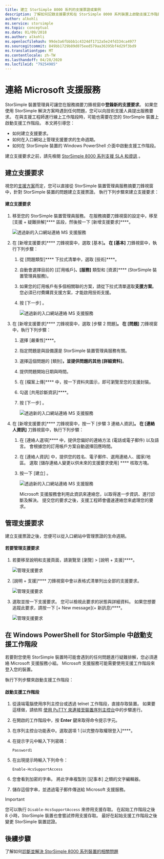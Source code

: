 ```yaml
---
title: 建立 StorSimple 8000 系列的支援票證或案例
description: 了解如何記錄支援要求和在 StorSimple 8000 系列裝置上啟動支援工作階段。
author: alkohli
ms.service: storsimple
ms.topic: conceptual
ms.date: 01/09/2018
ms.author: alkohli
ms.openlocfilehash: 99de3a6fbbbb1c4324df1712a5e24fd334ca4977
ms.sourcegitcommit: 849bb1729b89d075eed579aa36395bf4d29f3bd9
ms.translationtype: MT
ms.contentlocale: zh-TW
ms.lasthandoff: 04/28/2020
ms.locfileid: "79254985"
---
```

# <a name="contact-microsoft-support"></a>連絡 Microsoft 支援服務

StorSimple 裝置管理員可讓您在服務摘要刀鋒視窗中**登錄新的支援要求**。 如果您使用 StorSimple 解決方案時遇到任何問題，您可以向技術支援人員提出服務要求。 在與支援工程師進行線上工作階段時，可能也需要在您的 StorSimple 裝置上啟動支援工作階段。 本文將引導您：

* 如何建立支援要求。
* 如何在入口網站上管理支援要求的生命週期。
* 如何在 StorSimple 裝置的 Windows PowerShell 介面中啟動支援工作階段。

建立支援要求之前，請先檢閱 [StorSimple 8000 系列支援 SLA 和資訊](https://msdn.microsoft.com/library/mt433077.aspx) 。

## <a name="create-a-support-request"></a>建立支援要求

視您的[支援方案](https://azure.microsoft.com/support/plans/)而定，您可以直接從 StorSimple 裝置管理員服務摘要刀鋒視窗中，針對 StorSimple 裝置的問題建立支援票證。 執行下列步驟來建立支援要求：

#### <a name="to-create-a-support-request"></a>建立支援要求

1. 移至您的 StorSimple 裝置管理員服務。 在服務摘要刀鋒視窗的設定中，移至 [支援 + 疑難排解]**** 區段，然後按一下 [新增支援要求]****。
     
    ![透過新的入口網站連絡 MS 支援服務](./media/storsimple-8000-contact-microsoft-support/contactsupport1.png)
   
2. 在 [新增支援要求]**** 刀鋒視窗中，選取 [基本]****。 在 [基本]**** 刀鋒視窗中，執行下列步驟：
   1. 從 [問題類型]**** 下拉式清單中，選取 [技術]****。
   2. 自動會選擇目前的 [訂用帳戶]****、[服務]**** 類型和 [資源]**** \(StorSimple 裝置管理員服務)。 
   3. 如果您的訂用帳戶有多個相關聯的方案，請從下拉式清單選取**支援方案**。 您必須已付費購買支援方案，才能啟用技術支援。
   4. 按 [下一步]  。

       ![透過新的入口網站連絡 MS 支援服務](./media/storsimple-8000-contact-microsoft-support/contactsupport2.png)

3. 在 [新增支援要求]**** 刀鋒視窗中，選取 [步驟 2 問題]****。 在 [問題]**** 刀鋒視窗中，執行下列步驟：
    
    1. 選擇 [嚴重性]****。
    2. 指定問題是與設備還是 StorSimple 裝置管理員服務有關。
    3. 選擇這個問題的 [類別]****，並提供問題的其他 [詳細資料]****。
    4. 提供問題開始日期與時間。
    5. 在 [檔案上傳]**** 中，按一下資料夾圖示，即可瀏覽至您的支援封裝。
    6. 勾選 [共用診斷資訊]****。
    7. 按 [下一步]  。

       ![透過新的入口網站連絡 MS 支援服務](./media/storsimple-8000-contact-microsoft-support/contactsupport3.png) 

4. 在 [新增支援要求]**** 刀鋒視窗中，按一下 [步驟 3 連絡人資訊]****。 在 [連絡人資訊]**** 刀鋒視窗中，執行下列步驟：

   1. 在 [連絡人選項]**** 中，提供您偏好的連絡方法 (電話或電子郵件) 以及語言。 會根據您的訂用帳戶方案自動選擇回應時間。
   2. 在 [連絡人資訊] 中，提供您的姓名、電子郵件、選用連絡人、國家/地區。 選取 [儲存連絡人變更以供未來的支援要求使用] **** 核取方塊。
   3. 按一下 [建立]  。
   
       ![透過新的入口網站連絡 MS 支援服務](./media/storsimple-8000-contact-microsoft-support/contactsupport5.png)   

      Microsoft 支援服務會利用此資訊來連絡您，以取得進一步資訊、進行診斷及解決。
      提交您的要求之後，支援工程師會儘速連絡您來處理您的要求。

## <a name="manage-a-support-request"></a>管理支援要求

建立支援票證之後，您便可以從入口網站中管理票證的生命週期。

#### <a name="to-manage-your-support-requests"></a>若要管理支援要求

1. 若要移至說明和支援頁面，請瀏覽至 [瀏覽] > [說明 + 支援]****。

    ![管理支援要求](./media/storsimple-8000-contact-microsoft-support/managesupport1.png)

2. [說明 + 支援]**** 刀鋒視窗中會以表格式清單列出全部的支援要求。

    ![管理支援要求](./media/storsimple-8000-contact-microsoft-support/managesupport2.png)

3. 選取並按一下支援要求。 您可以檢視此要求的狀態與詳細資料。 如果您想要追蹤此要求，請按一下 [+ New message]\(+ 新訊息\)****。

    ![管理支援要求](./media/storsimple-8000-contact-microsoft-support/managesupport3.png)

## <a name="start-a-support-session-in-windows-powershell-for-storsimple"></a>在 Windows PowerShell for StorSimple 中啟動支援工作階段

若要對您使用 StorSimple 裝置時可能會遇到的任何問題進行疑難排解，您必須連絡 Microsoft 支援服務小組。 Microsoft 支援服務可能需要使用支援工作階段來登入您的裝置。

執行下列步驟來啟動支援工作階段：

#### <a name="to-start-a-support-session"></a>啟動支援工作階段

1. 從遠端電腦使用序列主控台或透過 telnet 工作階段，直接存取裝置。 如果要這樣做，請依照 [使用 PuTTY 來連接至裝置序列主控台](storsimple-8000-deployment-walkthrough-u2.md#use-putty-to-connect-to-the-device-serial-console)中的步驟進行。
2. 在開啟的工作階段中，按 **Enter** 鍵來取得命令提示字元。
3. 在序列主控台功能表中。選取選項 1 [以完整存取權限登入]****。
4. 在提示字元中輸入下列密碼：
   
    `Password1`
5. 在出現提示時輸入下列命令：
   
    `Enable-HcsSupportAccess`
6. 您會看到加密的字串。 將此字串複製到 [記事本] 之類的文字編輯器。
7. 儲存這個字串，並透過電子郵件傳送給 Microsoft 支援服務。

> [!IMPORTANT]
> 您可以執行 `Disable-HcsSupportAccess` 來停用支援存取。 在起始工作階段之後 8 小時，StorSimple 裝置也會嘗試停用支援存取。 最好在起始支援工作階段之後變更 StorSimple 裝置認證。


## <a name="next-steps"></a>後續步驟

了解如何[診斷並解決 StorSimple 8000 系列裝置的相關問題](storsimple-8000-troubleshoot-deployment.md)
